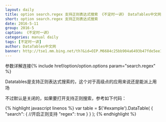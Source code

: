 ```yaml
---
layout: daily
title: option search.regex 支持正则表达式搜索 《不定时一讲》 DataTables中文网
short: option search.regex 支持正则表达式搜索
date: 2016-5-11
group: 2016-5
caption: 《不定时一讲》
categories: manual daily
tags: [不定时一讲]
author: DataTables中文网
banner: http://tse1.mm.bing.net/th?&id=OIP.M6684c25bb904a6493b47fde5ee19822co0&w=300&h=203&c=0&pid=1.9&rs=0&p=0
---
```

参数详解连接{% include href/option/option.options param="search.regex" %}

Datatables是支持正则表达式搜索的，这个对于高级点的应用来说还是能派上用场

不过默认是关闭的，如果要打开支持正则搜索，参考如下代码：
<!--more-->

{% highlight javascript linenos %}
    var table = $('#example').DataTable( {
          "search": {
            //开启正则支持
            "regex": true
          }
    } );
{% endhighlight %}
